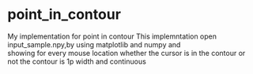 # point_in_contour
My implementation for point in contour 
This implemntation open input_sample.npy,by using matplotlib and numpy and\
showing for every mouse location whether the cursor is in the contour or not
the contour is 1p width and continuous 
